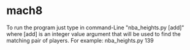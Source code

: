 # mach8

To run the program just type in command-Line "nba_heights.py [add]" where [add] is an integer value argument that will be used to find the matching pair of players. For example: nba_heights.py 139

